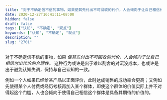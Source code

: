 ```yaml
---
title: "对于不确定信不信的事物，如果使其先付出不可回收的代价，人会倾向于让自己相信付出代价的合理性。"
date: 2020-12-27T16:41:11+08:00
hidden: false
draft: false
tags: ["认知", "不确定", "观点"]
keywords: ["认知", "不确定", "观点"]
description: ""
slug: "2701"
---
```


对于不确定信不信的事物，如果 *使其先付出不可回收的代价，人会倾向于让自己相信付出代价的合理性。* 这种行为或许是出于难以割舍的对沉没成本，也或许是出于避免认知失调，保持与自己认知的一致。

例如一个人如果已经给某产品以正面评价，此时达成销售的成功率会更高；又例如先使得某个人付费或经历考核再加入某个群体，即使这个群体的价值实际上并不对得起这个门槛，人也会倾向于使得自己相信这个群体是具备其期待的价值的。
